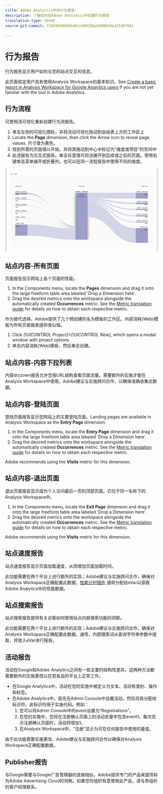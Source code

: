 ```yaml
---
title: Adobe Analytics中的行为报告
description: 了解如何在Adobe Analytics中创建行为报告
translation-type: tm+mt
source-git-commit: 71899840dd5b401c6892b6ad5088d4a32fd07042

---
```



# 行为报告

行为报告显示用户如何与您的站点交互的信息。

此页面假定用户具有使用Analysis Workspace的基本知识。See [Create a basic report in Analysis Workspace for Google Analytics users](create-report.md) if you are not yet familiar with the tool in Adobe Analytics.

## 行为流程

可使用流可视化重新创建行为流报告。

1. 单击左侧的可视化图标，并将流动可视化拖动到自由表上方的工作区上
2. Locate the **Page** dimension, then click the Arrow icon to reveal page values. 尺寸值为黄色。
3. 找到所需的页面值以开始，并将其拖动到中心中标记为“维度或项目”的空间中
4. 此流报告为交互式报告。单击任意值可将流展开到后续或之前的页面。使用右键单击菜单展开或折叠列。也可以在同一流程报告中使用不同的维度。

![流报告](../assets/flow.png)

## 站点内容-所有页面

页面报告显示网站上各个页面的性能。

1. In the Components menu, locate the **Pages** dimension and drag it onto the large freeform table area labeled 'Drop a Dimension here'.
2. Drag the desired metrics onto the workspace alongside the automatically created **Occurrences** metric. See the [Metric translation guide](common-metrics.md) for details on how to obtain each respective metric.

作为替代选择，Adobe提供了几个预创建的名为模板的工作区。内容消耗(Web)模板为所有页面报表提供类似值。

1. Click *[!UICONTROL Project]&gt;[!UICONTROL New]*, which opens a modal window with project options.
2. 单击内容消耗(Web)模板，然后单击创建。

## 站点内容-内容下拉列表

内容drzzown报告允许您按URL结构查看页面流量。需要额外的实施才能在Analysis Workspace中使用。Adobe建议与实施顾问合作，以确保准确收集此数据。

## 站点内容-登陆页面

登陆页面报告显示您网站上的主要登陆页面。Landing pages are available in Analysis Workspace as the **Entry Page** dimension.

1. In the Components menu, locate the **Entry Page** dimension and drag it onto the large freeform table area labeled 'Drop a Dimension here'.
2. Drag the desired metrics onto the workspace alongside the automatically created **Occurrences** metric. See the [Metric translation guide](common-metrics.md) for details on how to obtain each respective metric.

Adobe recommends using the **Visits** metric for this dimension.

## 站点内容-退出页面

退出页面报告显示成为个人访问最后一页的顶部页面。它位于同一名称下的Analysis Workspace中。

1. In the Components menu, locate the **Exit Page** dimension and drag it onto the large freeform table area labeled 'Drop a Dimension here'.
2. Drag the desired metrics onto the workspace alongside the automatically created **Occurrences** metric. See the [Metric translation guide](common-metrics.md) for details on how to obtain each respective metric.

Adobe recommends using the **Visits** metric for this dimension.

## 站点速度报告

站点速度报告显示页面加载速度，从而增加页面加载时间。

此功能需要在两个平台上进行额外的实现；Adobe建议与实施顾问合作，确保对Analysis Workspace正确配置此数据。[性能计时插件](../../../implement/js-implementation/plugins/performancetiming.md) 通常分配给eVar以获取Adobe Analytics中的性能数据。

## 站点搜索报告

站点搜索报告提供有关访客如何使用站点内部搜索功能的洞察。

此功能需要在两个平台上进行额外的实现；Adobe建议与实施顾问合作，确保对Analysis Workspace正确配置此数据。通常，内部搜索词从查询字符串参数中提取，并放入eVar进行报告。

## 活动报告

活动在Google和Adobe Analytics之间有一些主要的结构性差异。这两种方法都需要额外的实施更改以在其各自的平台上正常工作。

* 在Google Analytics中，活动在您的实施中被定义为文本。活动有类别、操作和标签。
* 在Adobe Analytics中，首先在Admin Console中设置活动，然后将其分配给标识符。此标识符用于实施代码。例如：
   1. 您可以将Admin Console中的event设置为“Registrations”。
   2. 在您的实施中，您将在注册确认页面上的活动变量中包含event1。每次显示注册确认页面时，活动将增加1。
   3. 在Analysis Workspace中，“注册”显示为可在任何报告中使用的量度。

由于此功能需要实施更改，Adobe建议与实施顾问合作以确保对Analysis Workspace正确配置数据。

## Publisher报告

与Google需要与Google广告管理器的连接相似，Adobe提供专门的产品来提供称为Adobe Advertising Cloud的洞察。如果您的组织有意使用此产品，请与贵组织的客户经理联系。
